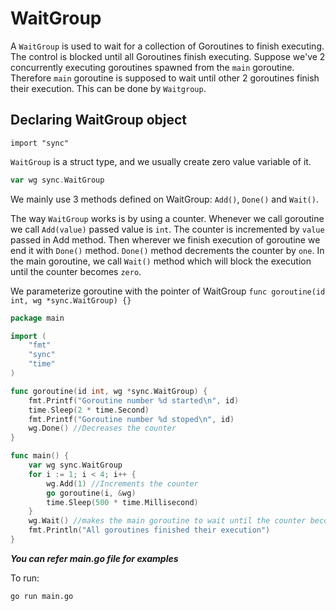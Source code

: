 # WaitGroup

A `WaitGroup` is used to wait for a collection of Goroutines to finish executing.
The control is blocked until all Goroutines finish executing.
Suppose we've 2 concurrently executing goroutines spawned from the `main` goroutine.
Therefore `main` goroutine is supposed to wait until other 2 goroutines finish their execution.
This can be done by `Waitgroup`.

## Declaring WaitGroup object

`import "sync"`

`WaitGroup` is a struct type, and we usually create zero value variable of it.

```go
var wg sync.WaitGroup
```

We mainly use 3 methods defined on WaitGroup: `Add()`, `Done()` and `Wait()`.

The way `WaitGroup` works is by using a counter. 
Whenever we call goroutine we call `Add(value)` passed value is `int`.
The counter is incremented by `value` passed in Add method. 
Then wherever we finish execution of goroutine we end it with `Done()` method.
`Done()` method decrements the counter by `one`. In the main goroutine, we call `Wait()` method which will block the execution until the counter becomes `zero`.

We parameterize goroutine with the pointer of WaitGroup `func goroutine(id int, wg *sync.WaitGroup) {}`

```go
package main

import (
    "fmt"
    "sync"
    "time"
)

func goroutine(id int, wg *sync.WaitGroup) {
    fmt.Printf("Goroutine number %d started\n", id)
    time.Sleep(2 * time.Second)
    fmt.Printf("Goroutine number %d stoped\n", id)
    wg.Done() //Decreases the counter
}

func main() {
    var wg sync.WaitGroup
    for i := 1; i < 4; i++ {
        wg.Add(1) //Increments the counter
        go goroutine(i, &wg)
        time.Sleep(500 * time.Millisecond)
    }
    wg.Wait() //makes the main goroutine to wait until the counter becomes zero
    fmt.Println("All goroutines finished their execution")
}
```

***You can refer main.go file for examples***

To run:
```
go run main.go
```